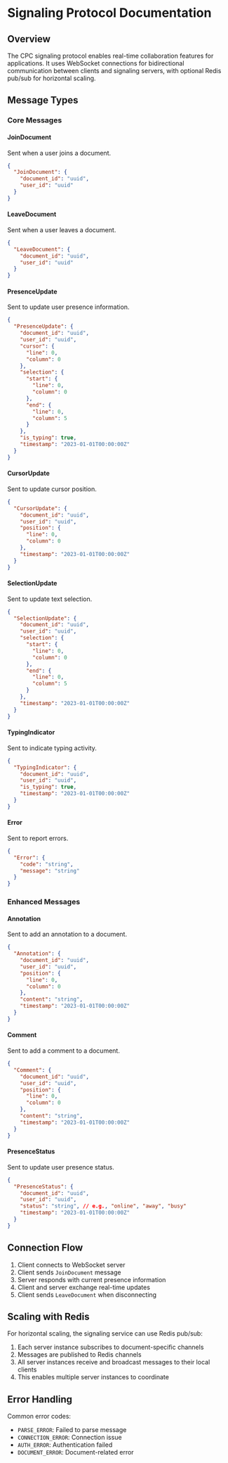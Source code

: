 # Signaling Protocol Documentation

## Overview

The CPC signaling protocol enables real-time collaboration features for applications. It uses WebSocket connections for bidirectional communication between clients and signaling servers, with optional Redis pub/sub for horizontal scaling.

## Message Types

### Core Messages

#### JoinDocument
Sent when a user joins a document.
```json
{
  "JoinDocument": {
    "document_id": "uuid",
    "user_id": "uuid"
  }
}
```

#### LeaveDocument
Sent when a user leaves a document.
```json
{
  "LeaveDocument": {
    "document_id": "uuid",
    "user_id": "uuid"
  }
}
```

#### PresenceUpdate
Sent to update user presence information.
```json
{
  "PresenceUpdate": {
    "document_id": "uuid",
    "user_id": "uuid",
    "cursor": {
      "line": 0,
      "column": 0
    },
    "selection": {
      "start": {
        "line": 0,
        "column": 0
      },
      "end": {
        "line": 0,
        "column": 5
      }
    },
    "is_typing": true,
    "timestamp": "2023-01-01T00:00:00Z"
  }
}
```

#### CursorUpdate
Sent to update cursor position.
```json
{
  "CursorUpdate": {
    "document_id": "uuid",
    "user_id": "uuid",
    "position": {
      "line": 0,
      "column": 0
    },
    "timestamp": "2023-01-01T00:00:00Z"
  }
}
```

#### SelectionUpdate
Sent to update text selection.
```json
{
  "SelectionUpdate": {
    "document_id": "uuid",
    "user_id": "uuid",
    "selection": {
      "start": {
        "line": 0,
        "column": 0
      },
      "end": {
        "line": 0,
        "column": 5
      }
    },
    "timestamp": "2023-01-01T00:00:00Z"
  }
}
```

#### TypingIndicator
Sent to indicate typing activity.
```json
{
  "TypingIndicator": {
    "document_id": "uuid",
    "user_id": "uuid",
    "is_typing": true,
    "timestamp": "2023-01-01T00:00:00Z"
  }
}
```

#### Error
Sent to report errors.
```json
{
  "Error": {
    "code": "string",
    "message": "string"
  }
}
```

### Enhanced Messages

#### Annotation
Sent to add an annotation to a document.
```json
{
  "Annotation": {
    "document_id": "uuid",
    "user_id": "uuid",
    "position": {
      "line": 0,
      "column": 0
    },
    "content": "string",
    "timestamp": "2023-01-01T00:00:00Z"
  }
}
```

#### Comment
Sent to add a comment to a document.
```json
{
  "Comment": {
    "document_id": "uuid",
    "user_id": "uuid",
    "position": {
      "line": 0,
      "column": 0
    },
    "content": "string",
    "timestamp": "2023-01-01T00:00:00Z"
  }
}
```

#### PresenceStatus
Sent to update user presence status.
```json
{
  "PresenceStatus": {
    "document_id": "uuid",
    "user_id": "uuid",
    "status": "string", // e.g., "online", "away", "busy"
    "timestamp": "2023-01-01T00:00:00Z"
  }
}
```

## Connection Flow

1. Client connects to WebSocket server
2. Client sends `JoinDocument` message
3. Server responds with current presence information
4. Client and server exchange real-time updates
5. Client sends `LeaveDocument` when disconnecting

## Scaling with Redis

For horizontal scaling, the signaling service can use Redis pub/sub:

1. Each server instance subscribes to document-specific channels
2. Messages are published to Redis channels
3. All server instances receive and broadcast messages to their local clients
4. This enables multiple server instances to coordinate

## Error Handling

Common error codes:
- `PARSE_ERROR`: Failed to parse message
- `CONNECTION_ERROR`: Connection issue
- `AUTH_ERROR`: Authentication failed
- `DOCUMENT_ERROR`: Document-related error
